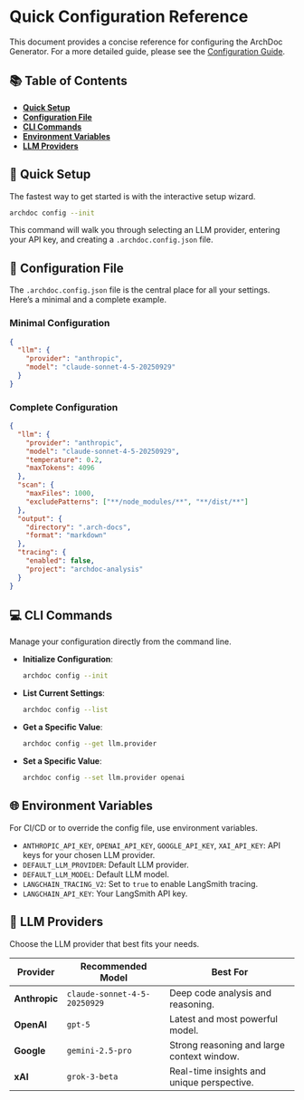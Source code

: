 # Quick Configuration Reference

This document provides a concise reference for configuring the ArchDoc Generator. For a more detailed guide, please see the [Configuration Guide](./CONFIGURATION_GUIDE.md).

## 📚 Table of Contents

- [**Quick Setup**](#-quick-setup)
- [**Configuration File**](#-configuration-file)
- [**CLI Commands**](#-cli-commands)
- [**Environment Variables**](#-environment-variables)
- [**LLM Providers**](#-llm-providers)

## 🚀 Quick Setup

The fastest way to get started is with the interactive setup wizard.

```bash
archdoc config --init
```

This command will walk you through selecting an LLM provider, entering your API key, and creating a `.archdoc.config.json` file.

## 📄 Configuration File

The `.archdoc.config.json` file is the central place for all your settings. Here’s a minimal and a complete example.

### Minimal Configuration

```json
{
  "llm": {
    "provider": "anthropic",
    "model": "claude-sonnet-4-5-20250929"
  }
}
```

### Complete Configuration

```json
{
  "llm": {
    "provider": "anthropic",
    "model": "claude-sonnet-4-5-20250929",
    "temperature": 0.2,
    "maxTokens": 4096
  },
  "scan": {
    "maxFiles": 1000,
    "excludePatterns": ["**/node_modules/**", "**/dist/**"]
  },
  "output": {
    "directory": ".arch-docs",
    "format": "markdown"
  },
  "tracing": {
    "enabled": false,
    "project": "archdoc-analysis"
  }
}
```

## 💻 CLI Commands

Manage your configuration directly from the command line.

- **Initialize Configuration**:

  ```bash
  archdoc config --init
  ```

- **List Current Settings**:

  ```bash
  archdoc config --list
  ```

- **Get a Specific Value**:

  ```bash
  archdoc config --get llm.provider
  ```

- **Set a Specific Value**:
  ```bash
  archdoc config --set llm.provider openai
  ```

## 🌐 Environment Variables

For CI/CD or to override the config file, use environment variables.

- `ANTHROPIC_API_KEY`, `OPENAI_API_KEY`, `GOOGLE_API_KEY`, `XAI_API_KEY`: API keys for your chosen LLM provider.
- `DEFAULT_LLM_PROVIDER`: Default LLM provider.
- `DEFAULT_LLM_MODEL`: Default LLM model.
- `LANGCHAIN_TRACING_V2`: Set to `true` to enable LangSmith tracing.
- `LANGCHAIN_API_KEY`: Your LangSmith API key.

## 🤖 LLM Providers

Choose the LLM provider that best fits your needs.

| Provider      | Recommended Model            | Best For                                   |
| ------------- | ---------------------------- | ------------------------------------------ |
| **Anthropic** | `claude-sonnet-4-5-20250929` | Deep code analysis and reasoning.          |
| **OpenAI**    | `gpt-5`                      | Latest and most powerful model.            |
| **Google**    | `gemini-2.5-pro`             | Strong reasoning and large context window. |
| **xAI**       | `grok-3-beta`                | Real-time insights and unique perspective. |
